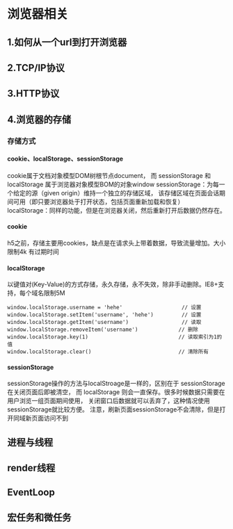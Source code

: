 # 浏览器相关
## 1.如何从一个url到打开浏览器
## 2.TCP/IP协议
## 3.HTTP协议
## 4.浏览器的存储
### 存储方式
#### cookie、localStorage、sessionStorage
cookie属于文档对象模型DOM树根节点document，
而 sessionStorage 和 localStorage 属于浏览器对象模型BOM的对象window
 sessionStorage：为每一个给定的源（given origin）维持一个独立的存储区域，
 该存储区域在页面会话期间可用（即只要浏览器处于打开状态，包括页面重新加载和恢复）
 localStorage：同样的功能，但是在浏览器关闭，然后重新打开后数据仍然存在。
#### cookie
 h5之前，存储主要用cookies，缺点是在请求头上带着数据，导致流量增加。大小限制4k
 有过期时间
#### localStorage
以键值对(Key-Value)的方式存储，永久存储，永不失效，除非手动删除。IE8+支持，每个域名限制5M
```
window.localStorage.username = 'hehe'                   // 设置
window.localStorage.setItem('username', 'hehe')         // 设置
window.localStorage.getItem('username')                 // 读取
window.localStorage.removeItem('username')             // 删除
window.localStorage.key(1)                             // 读取索引为1的值
window.localStorage.clear()                            // 清除所有
```
#### sessionStorage
sessionStorage操作的方法与localStroage是一样的，区别在于 sessionStorage 在关闭页面后即被清空，
而 localStorage 则会一直保存。很多时候数据只需要在用户浏览一组页面期间使用，
关闭窗口后数据就可以丢弃了，这种情况使用sessionStorage就比较方便。
注意，刷新页面sessionStorage不会清除，但是打开同域新页面访问不到
## 进程与线程
## render线程
## EventLoop
## 宏任务和微任务
